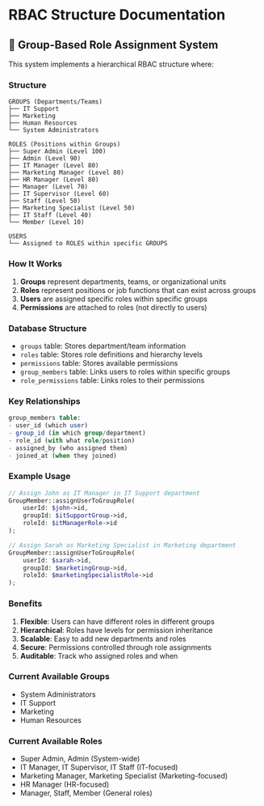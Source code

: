 # RBAC Structure Documentation

## 🏢 Group-Based Role Assignment System

This system implements a hierarchical RBAC structure where:

### Structure

```
GROUPS (Departments/Teams)
├── IT Support
├── Marketing
├── Human Resources
└── System Administrators

ROLES (Positions within Groups)
├── Super Admin (Level 100)
├── Admin (Level 90)
├── IT Manager (Level 80)
├── Marketing Manager (Level 80)
├── HR Manager (Level 80)
├── Manager (Level 70)
├── IT Supervisor (Level 60)
├── Staff (Level 50)
├── Marketing Specialist (Level 50)
├── IT Staff (Level 40)
└── Member (Level 10)

USERS
└── Assigned to ROLES within specific GROUPS
```

### How It Works

1. **Groups** represent departments, teams, or organizational units
2. **Roles** represent positions or job functions that can exist across groups
3. **Users** are assigned specific roles within specific groups
4. **Permissions** are attached to roles (not directly to users)

### Database Structure

-   `groups` table: Stores department/team information
-   `roles` table: Stores role definitions and hierarchy levels
-   `permissions` table: Stores available permissions
-   `group_members` table: Links users to roles within specific groups
-   `role_permissions` table: Links roles to their permissions

### Key Relationships

```sql
group_members table:
- user_id (which user)
- group_id (in which group/department)
- role_id (with what role/position)
- assigned_by (who assigned them)
- joined_at (when they joined)
```

### Example Usage

```php
// Assign John as IT Manager in IT Support department
GroupMember::assignUserToGroupRole(
    userId: $john->id,
    groupId: $itSupportGroup->id,
    roleId: $itManagerRole->id
);

// Assign Sarah as Marketing Specialist in Marketing department
GroupMember::assignUserToGroupRole(
    userId: $sarah->id,
    groupId: $marketingGroup->id,
    roleId: $marketingSpecialistRole->id
);
```

### Benefits

1. **Flexible**: Users can have different roles in different groups
2. **Hierarchical**: Roles have levels for permission inheritance
3. **Scalable**: Easy to add new departments and roles
4. **Secure**: Permissions controlled through role assignments
5. **Auditable**: Track who assigned roles and when

### Current Available Groups

-   System Administrators
-   IT Support
-   Marketing
-   Human Resources

### Current Available Roles

-   Super Admin, Admin (System-wide)
-   IT Manager, IT Supervisor, IT Staff (IT-focused)
-   Marketing Manager, Marketing Specialist (Marketing-focused)
-   HR Manager (HR-focused)
-   Manager, Staff, Member (General roles)
